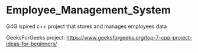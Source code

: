 # Employee_Management_System
G4G ispired c++ project that stores and manages employees data  


GeeksForGeeks project: https://www.geeksforgeeks.org/top-7-cpp-project-ideas-for-beginners/
